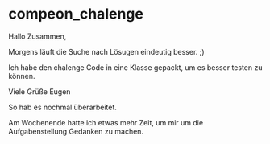 # compeon_chalenge

Hallo Zusammen,

Morgens läuft die Suche nach Lösugen eindeutig besser. ;)

Ich habe den chalenge Code in eine Klasse gepackt, um es besser testen zu können.

Viele Grüße
Eugen 


So hab es nochmal überarbeitet.

Am Wochenende hatte ich etwas mehr Zeit, um mir um die Aufgabenstellung Gedanken zu machen.
